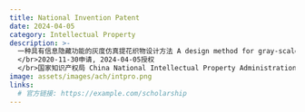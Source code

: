 ```yaml
---
title: National Invention Patent
date: 2024-04-05
category: Intellectual Property
description: >-
  一种具有信息隐藏功能的灰度仿真提花织物设计方法 A design method for gray-scale simulation jacquard fabric with information hiding function
  </br>2020-11-30申请, 2024-04-05授权
  </br>国家知识产权局 China National Intellectual Property Administration, CNIPA
image: assets/images/ach/intpro.png
links:
  # 官方链接: https://example.com/scholarship
---
```

